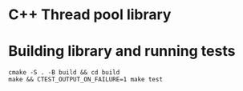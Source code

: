 # C++ Thread pool library

# Building library and running tests
```
cmake -S . -B build && cd build
make && CTEST_OUTPUT_ON_FAILURE=1 make test
```